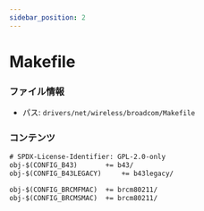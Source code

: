 ```yaml
---
sidebar_position: 2
---
```

# Makefile

### ファイル情報

- パス: `drivers/net/wireless/broadcom/Makefile`

### コンテンツ

```txt
# SPDX-License-Identifier: GPL-2.0-only
obj-$(CONFIG_B43)		+= b43/
obj-$(CONFIG_B43LEGACY)		+= b43legacy/

obj-$(CONFIG_BRCMFMAC)	+= brcm80211/
obj-$(CONFIG_BRCMSMAC)	+= brcm80211/

```

